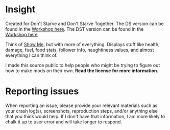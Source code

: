 # Insight

Created for Don't Starve and Don't Starve Together.
The DS version can be found in the [Workshop here](https://steamcommunity.com/sharedfiles/filedetails/?id=2081254154).
The DST version can be found in the [Workshop here](https://steamcommunity.com/sharedfiles/filedetails/?id=2189004162).

Think of [Show Me](https://steamcommunity.com/sharedfiles/filedetails/?id=666155465), but with more of everything.
Displays stuff like health, damage, fuel, food stats, follower info, naughtiness values, and almost everything I can think of.

I made this source public to help people who might be trying to figure out how to make mods on their own. **Read the license for more information.**

# Reporting issues

When reporting an issue, please provide your relevant materials such as your crash log(s), screenshots, reproduction steps, and/or anything else that you think would help. If I don't have that information, I am more likely to chalk it up to user error and will take longer to respond. 

